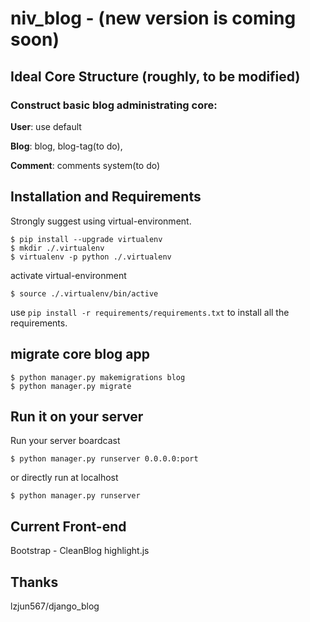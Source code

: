 # niv_blog - (new version is coming soon)

## Ideal Core Structure (roughly, to be modified)
### Construct basic blog administrating core:
**User**: use default

**Blog**: blog, blog-tag(to do),

**Comment**: comments system(to do)


## Installation and Requirements
Strongly suggest using virtual-environment.
```
$ pip install --upgrade virtualenv
$ mkdir ./.virtualenv
$ virtualenv -p python ./.virtualenv
```
activate virtual-environment
```
$ source ./.virtualenv/bin/active
```

use `pip install -r requirements/requirements.txt` to install all the requirements.
## migrate core blog app
```
$ python manager.py makemigrations blog
$ python manager.py migrate
```
## Run it on your server
Run your server boardcast
```
$ python manager.py runserver 0.0.0.0:port
```
or directly run at localhost
```
$ python manager.py runserver
```

## Current Front-end
Bootstrap - CleanBlog
highlight.js

## Thanks
lzjun567/django_blog
